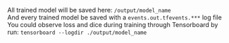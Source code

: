All trained model will be saved here: `/output/model_name`  
And every trained model be saved with a `events.out.tfevents.***` log file 
You could observe loss and dice during training through Tensorboard by run:
`tensorboard --logdir ./output/model_name`
